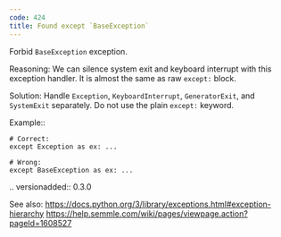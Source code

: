 ```yaml
---
code: 424
title: Found except `BaseException`
---
```



Forbid ``BaseException`` exception.

Reasoning:
    We can silence system exit and keyboard interrupt
    with this exception handler.
    It is almost the same as raw ``except:`` block.

Solution:
    Handle ``Exception``, ``KeyboardInterrupt``,
    ``GeneratorExit``, and ``SystemExit`` separately.
    Do not use the plain ``except:`` keyword.

Example::

    # Correct:
    except Exception as ex: ...

    # Wrong:
    except BaseException as ex: ...

.. versionadded:: 0.3.0

See also:
    https://docs.python.org/3/library/exceptions.html#exception-hierarchy
    https://help.semmle.com/wiki/pages/viewpage.action?pageId=1608527